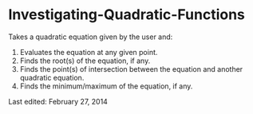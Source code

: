 Investigating-Quadratic-Functions
=================================

 Takes a quadratic equation given by the user and:
 
 1. Evaluates the equation at any given point.
 2. Finds the root(s) of the equation, if any.
 3. Finds the point(s) of intersection between the equation and another quadratic equation.
 4. Finds the minimum/maximum of the equation, if any.
 
 Last edited: February 27, 2014
